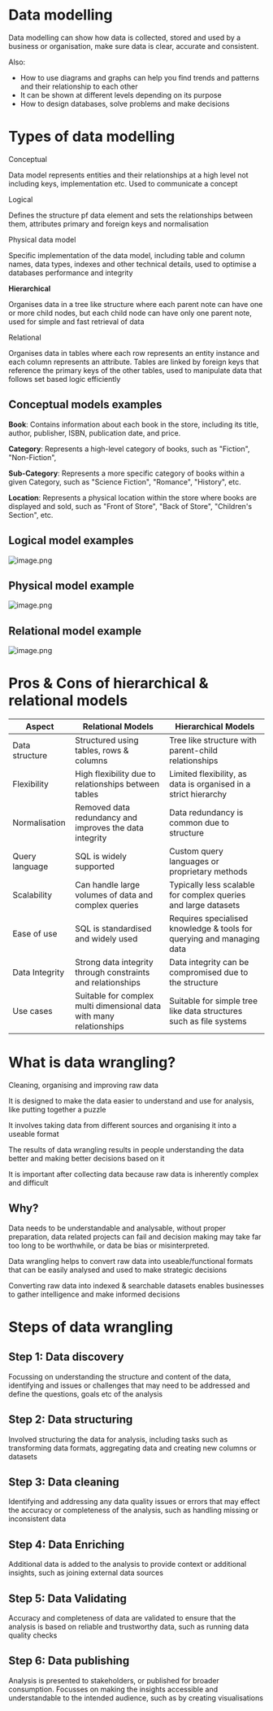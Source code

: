 # Data modelling

Data modelling can show how data is collected, stored and used by a business or organisation, make sure data is clear, accurate and consistent.

Also:

- How to use diagrams and graphs can help you find trends and patterns and their relationship to each other
- It can be shown at different levels depending on its purpose
- How to design databases, solve problems and make decisions

# Types of data modelling

Conceptual

Data model represents entities and their relationships at a high level not including keys, implementation etc. Used to communicate  a concept

Logical

Defines the structure pf data element and sets the relationships between them, attributes primary and foreign keys and normalisation 

Physical data model

Specific implementation of the data model, including table and column names, data types, indexes and other technical details, used to optimise a databases performance and integrity

**Hierarchical**

Organises data in a tree like structure where each parent note can have one or more child nodes, but each child node can have only one parent note, used for simple and fast retrieval of data

Relational

Organises data in tables where each row represents an entity instance and each column represents an attribute. Tables are linked by foreign keys that reference the primary keys of the other tables, used to manipulate data that follows set based logic efficiently

## Conceptual models examples

**Book**: Contains information about each book in the store, including its title, author, publisher, ISBN, publication date, and price.

**Category**: Represents a high-level category of books, such as "Fiction", "Non-Fiction",

**Sub-Category**: Represents a more specific category of books within a given Category, such as "Science Fiction", "Romance", "History", etc.

**Location**: Represents a physical location within the store where books are displayed and sold, such as "Front of Store", "Back of Store", "Children's Section", etc.

## Logical model examples

![image.png](Data%20modelling%201505301291278038ad95f5b4186707c2/image.png)

## Physical model example

![image.png](Data%20modelling%201505301291278038ad95f5b4186707c2/image%201.png)

## Relational model example

![image.png](Data%20modelling%201505301291278038ad95f5b4186707c2/image%202.png)

# Pros & Cons of hierarchical & relational models

| Aspect | Relational Models | Hierarchical Models |
| --- | --- | --- |
| Data structure | Structured using tables, rows & columns | Tree like structure with parent-child relationships |
| Flexibility | High flexibility due to relationships between tables | Limited flexibility, as data is organised in a strict hierarchy |
| Normalisation | Removed data redundancy and improves the data integrity | Data redundancy is common due to structure |
| Query language | SQL is widely supported | Custom query languages or proprietary methods |
| Scalability | Can handle large volumes of data and complex queries | Typically less scalable for complex queries and large datasets  |
| Ease of use | SQL is standardised and widely used | Requires specialised knowledge & tools for querying and managing data |
| Data Integrity | Strong data integrity through constraints and relationships | Data integrity can be compromised due to the structure |
| Use cases | Suitable for complex multi dimensional data with many relationships | Suitable for simple tree like data structures such as file systems  |

# What is data wrangling?

Cleaning, organising and improving raw data

It is designed to make the data easier to understand and use for analysis, like putting together a puzzle

It involves taking data from different sources and organising it into a useable format

The results of data wrangling results in people understanding the data better and making better decisions based on it

It is important after collecting data because raw data is inherently complex and difficult 

## Why?

Data needs to be understandable and analysable, without proper preparation, data related projects can fail and decision making may take far too long to be worthwhile, or data be bias or misinterpreted.

Data wrangling helps to convert raw data into useable/functional formats that can be easily analysed and used to make strategic decisions

Converting raw data into indexed & searchable datasets enables businesses to gather intelligence and make informed decisions

# Steps of data wrangling

## Step 1: Data discovery

Focussing on understanding the structure and content of the data, identifying and issues or challenges that may need to be addressed and define the questions, goals etc of the analysis

## Step 2: Data structuring

Involved structuring the data for analysis, including tasks such as transforming data formats, aggregating data and creating new columns or datasets

## Step 3: Data cleaning

Identifying and addressing any data quality issues or errors that may effect the accuracy or completeness of the analysis, such as handling missing or inconsistent data

## Step 4: Data Enriching

Additional data is added to the analysis to provide context or additional insights, such as joining external data sources

## Step 5: Data Validating

Accuracy and completeness of data are validated to ensure that the analysis is based on reliable and trustworthy data, such as running data quality checks

## Step 6: Data publishing

Analysis is presented to stakeholders, or published for broader consumption. Focusses on making the insights accessible and understandable to the intended audience, such as by creating visualisations